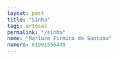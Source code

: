 ```yaml
---
layout: post
title: "Sinha"
tags: artesas
permalink: "/sinha"
nome: "Marluce Firmino de Santana"
numero: 81991556449
---
```



  
